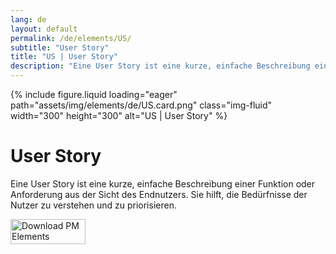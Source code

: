 ```yaml
---
lang: de
layout: default
permalink: /de/elements/US/
subtitle: "User Story"
title: "US | User Story"
description: "Eine User Story ist eine kurze, einfache Beschreibung einer Funktion oder Anforderung aus der Sicht des Endnutzers. Sie hilft, die Bedürfnisse der Nutzer zu verstehen und zu priorisieren."
---
```


{% include figure.liquid loading="eager" path="assets/img/elements/de/US.card.png" class="img-fluid" width="300" height="300" alt="US | User Story" %}

# User Story

Eine User Story ist eine kurze, einfache Beschreibung einer Funktion oder Anforderung aus der Sicht des Endnutzers. Sie hilft, die Bedürfnisse der Nutzer zu verstehen und zu priorisieren.

<a href="https://apps.apple.com/app/apple-store/id6738084498?pt=127441684&ct=website&mt=8">
  <img src="{{ "assets/img/en/appstore.png" | relative_url }}" width="120" height="40" alt="Download PM Elements">
</a>
